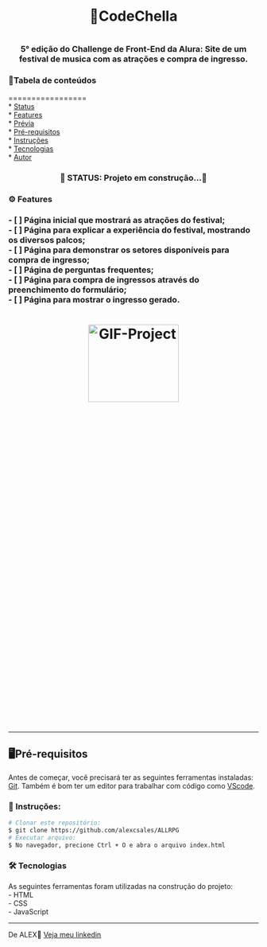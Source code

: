 <h1 align='center'>📌CodeChella<h1>
<h3 align='center'>5° edição do Challenge de Front-End da Alura: Site de um festival de musica com as atrações e compra de ingresso.</h3>

<h3>📄Tabela de conteúdos</h3>
=================
<!--ts--><br>
   * <a href="#status">Status</a><br>
   * <a href="#features">Features</a><br>
   * <a href="#previa">Prévia</a><br>
   * <a href="#pre-requisitos">Pré-requisitos</a><br>
   * <a href="#instruçoes">Instruções</a><br>
   * <a href="#tecnologias">Tecnologias</a><br>
   * <a href="#autor">Autor</a><br>
<!--te-->

<h3 id="status" align='center'>🚧 STATUS: Projeto em construção...🚧</h4>

<h3 id=features>⚙ Features<h3>
- [ ] Página inicial que mostrará as atrações do festival;<br>
- [ ] Página para explicar a experiência do festival, mostrando os diversos palcos;<br> 
- [ ] Página para demonstrar os setores disponíveis para compra de ingresso;<br> 
- [ ] Página de perguntas frequentes;<br> 
- [ ] Página para compra de ingressos através do preenchimento do formulário;<br>
- [ ] Página para mostrar o ingresso gerado.
  
 <h1 id="previa" align="center">
  <img height="20%" width="60%" src="" alt="GIF-Project"/>
<h1/>
  <hr>
  
<h2 id="pre-requisitos">🖥️Pré-requisitos</h2>
  <p>Antes de começar, você precisará ter as seguintes ferramentas instaladas: <a href='https://git-scm.com/downloads'>Git<a>. Também é bom ter um editor para trabalhar com código como <a href='https://code.visualstudio.com/download'>VScode<a/>.</p>
    
 <h3 id="instruçoes" >📖 Instruções:</h3>
    
 ```bash
 # Clonar este repositório:
 $ git clone https://github.com/alexcsales/ALLRPG
 # Executar arquivo:
 $ No navegador, precione Ctrl + O e abra o arquivo index.html
 ```
    
 <h3 id="tecnologias">🛠 Tecnologias </h3>
 As seguintes ferramentas foram utilizadas na construção do projeto:<br>
   - HTML<br>
   - CSS<br>
 - JavaScript
    <hr>
    
  <p id="autor">De ALEX🤘 <a href='https://www.linkedin.com/in/alexsales-dev/'>Veja meu linkedin<a></p>

